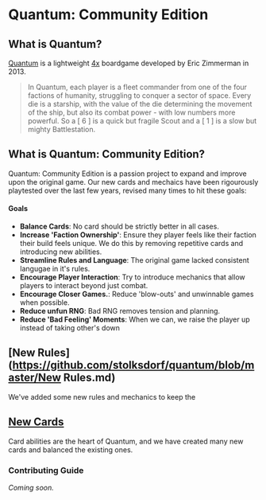# Quantum: Community Edition


## What is Quantum?

[Quantum](https://boardgamegeek.com/boardgame/143519/quantum) is a lightweight [4x](https://en.wikipedia.org/wiki/4X) boardgame developed by Eric Zimmerman in 2013.

> In Quantum, each player is a fleet commander from one of the four factions of humanity, struggling to conquer a sector of space. Every die is a starship, with the value of the die determining the movement of the ship, but also its combat power - with low numbers more powerful. So a [ 6 ] is a quick but fragile Scout and a [ 1 ] is a slow but mighty Battlestation.


## What is Quantum: Community Edition?
Quantum: Community Edition is a passion project to expand and improve upon the original game. Our new cards and mechaics have been rigourously playtested over the last few years, revised many times to hit these goals:

#### Goals

- **Balance Cards**: No card should be strictly better in all cases.
- **Increase 'Faction Ownership'**: Ensure they player feels like their faction their build feels unique. We do this by removing repetitive cards and introducing new abilities.
- **Streamline Rules and Language**: The original game lacked consistent langugae in it's rules.
- **Encourage Player Interaction**: Try to introduce mechanics that allow players to interact beyond just combat.
- **Encourage Closer Games.**: Reduce 'blow-outs' and unwinnable games when possible.
- **Reduce unfun RNG**: Bad RNG removes tension and planning.
- **Reduce 'Bad Feeling' Moments**: When we can, we raise the player up instead of taking other's down



## [New Rules](https://github.com/stolksdorf/quantum/blob/master/New Rules.md)
We've added some new rules and mechanics to keep the


## [New Cards](https://github.com/stolksdorf/quantum/blob/master/Cards.md)
Card abilities are the heart of Quantum, and we have created many new cards and balanced the existing ones.






### Contributing Guide
_Coming soon._
